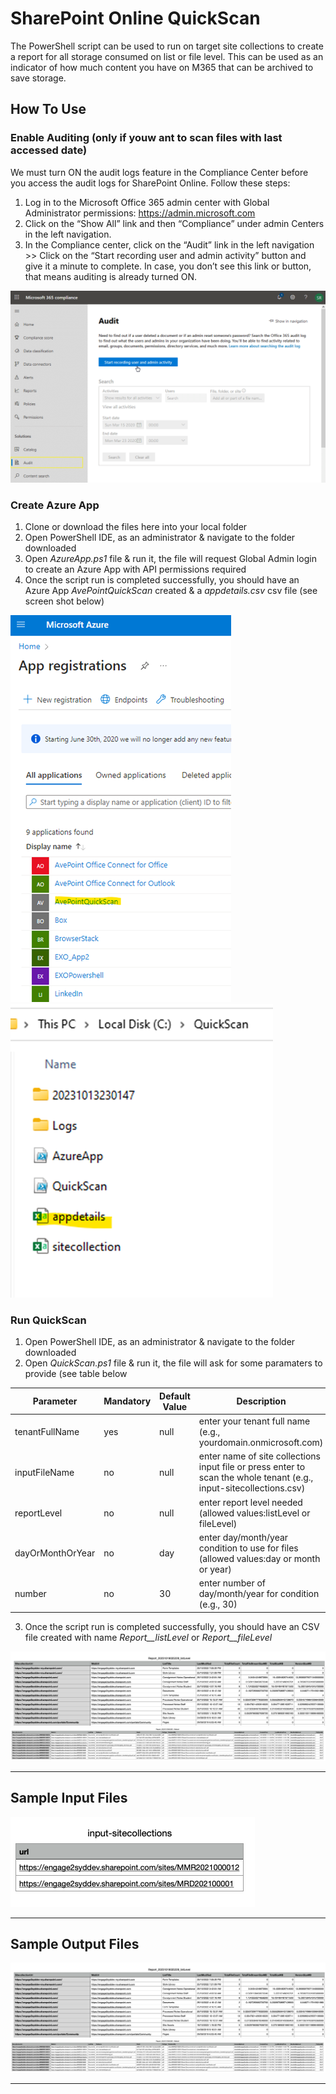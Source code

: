 # SharePoint Online QuickScan

The PowerShell script can be used to run on target site collections to create a report for all storage consumed on list or file level. This can be used as an indicator of how much content you have on M365 that can be archived to save storage.

## How To Use

### Enable Auditing (only if youw ant to scan files with last accessed date)
We must turn ON the audit logs feature in the Compliance Center before you access the audit logs for SharePoint Online. Follow these steps:
1. Log in to the Microsoft Office 365 admin center with Global Administrator permissions: https://admin.microsoft.com
2. Click on the “Show All” link and then “Compliance” under admin Centers in the left navigation.
3. In the Compliance center, click on the “Audit” link in the left navigation >>  Click on the “Start recording user and admin activity” button and give it a minute to complete. In case, you don’t see this link or button, that means auditing is already turned ON.

![](README/enable-audit.png)

### Create Azure App

1. Clone or download the files here into your local folder
2. Open PowerShell IDE, as an administrator & navigate to the folder downloaded
3. Open *AzureApp.ps1* file & run it, the file will request Global Admin login to create an Azure App with API permissions required
4. Once the script run is completed successfully, you should have an Azure App *AvePointQuickScan* created & a *appdetails.csv* csv file (see screen shot below)

![](README/azure-app.png)
![](README/app-details-csv.png)

### Run QuickScan

1. Open PowerShell IDE, as an administrator & navigate to the folder downloaded
2. Open *QuickScan.ps1* file & run it, the file will ask for some paramaters to provide (see table below 

  | Parameter  | Mandatory | Default Value | Description |
  | ------------- | ------------- | ------------- | ------------- |
  | tenantFullName  | yes  | null |  enter your tenant full name (e.g., yourdomain.onmicrosoft.com) |
  | inputFileName  | no | null | enter name of site collections input file or press enter to scan the whole tenant (e.g., input-sitecollections.csv) |
  | reportLevel  | no | null | enter report level needed (allowed values:listLevel or fileLevel)|
  | dayOrMonthOrYear  | no | day | enter day/month/year condition to use for files (allowed values:day or month or year) |
  | number  | no | 30 |  enter number of day/month/year for condition (e.g., 30) |

3. Once the script run is completed successfully, you should have an CSV file created with name *Report_<yyyyMMddhhmmss>_listLevel* or *Report_<yyyyMMddhhmmss>_fileLevel*
   
![](README/output-file-listlevel.png)
![](README/output-file-filelevel.png)

---

## Sample Input Files

![](README/input-file-sitecollections.png)

---

## Sample Output Files

![](README/output-file-listlevel.png)
![](README/output-file-filelevel.png)

---
